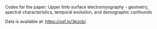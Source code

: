 Codes for the paper: Upper limb surface electromyography - geometry,
spectral characteristics, temporal evolution, and
demographic confounds

Data is available at: https://osf.io/3kzcb/.


